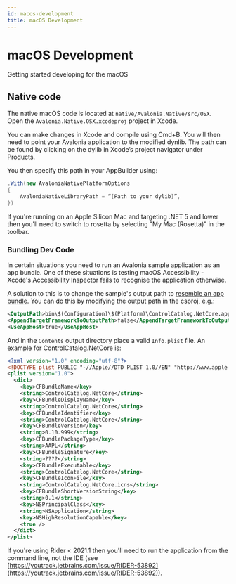 ```yaml
---
id: macos-development
title: macOS Development
---
```



# macOS Development

Getting started developing for the macOS

## Native code

The native macOS code is located at `native/Avalonia.Native/src/OSX`. Open the `Avalonia.Native.OSX.xcodeproj` project in Xcode.

You can make changes in Xcode and compile using Cmd+B. You will then need to point your Avalonia application to the modified dynlib. The path can be found by clicking on the dylib in Xcode’s project navigator under Products.

You then specify this path in your AppBuilder using:

```csharp
.With(new AvaloniaNativePlatformOptions
{ 
    AvaloniaNativeLibraryPath = “[Path to your dylib]”, 
})
```

If you're running on an Apple Silicon Mac and targeting .NET 5 and lower then you'll need to switch to rosetta by selecting "My Mac (Rosetta)" in the toolbar.

### Bundling Dev Code

In certain situations you need to run an Avalonia sample application as an app bundle. One of these situations is testing macOS Accessibility - Xcode's Accessibility Inspector fails to recognise the application otherwise.

A solution to this is to change the sample's output path to [resemble an app bundle](https://developer.apple.com/library/archive/documentation/CoreFoundation/Conceptual/CFBundles/BundleTypes/BundleTypes.html). You can do this by modifying the output path in the csproj, e.g.:

```xml
<OutputPath>bin\$(Configuration)\$(Platform)\ControlCatalog.NetCore.app/Contents/MacOS</OutputPath>
<AppendTargetFrameworkToOutputPath>false</AppendTargetFrameworkToOutputPath>
<UseAppHost>true</UseAppHost>
```

And in the `Contents` output directory place a valid `Info.plist` file. An example for ControlCatalog.NetCore is:

```xml
<?xml version="1.0" encoding="utf-8"?>
<!DOCTYPE plist PUBLIC "-//Apple//DTD PLIST 1.0//EN" "http://www.apple.com/DTDs/PropertyList-1.0.dtd">
<plist version="1.0">
  <dict>
    <key>CFBundleName</key>
    <string>ControlCatalog.NetCore</string>
    <key>CFBundleDisplayName</key>
    <string>ControlCatalog.NetCore</string>
    <key>CFBundleIdentifier</key>
    <string>ControlCatalog.NetCore</string>
    <key>CFBundleVersion</key>
    <string>0.10.999</string>
    <key>CFBundlePackageType</key>
    <string>AAPL</string>
    <key>CFBundleSignature</key>
    <string>????</string>
    <key>CFBundleExecutable</key>
    <string>ControlCatalog.NetCore</string>
    <key>CFBundleIconFile</key>
    <string>ControlCatalog.NetCore.icns</string>
    <key>CFBundleShortVersionString</key>
    <string>0.1</string>
    <key>NSPrincipalClass</key>
    <string>NSApplication</string>
    <key>NSHighResolutionCapable</key>
    <true />
  </dict>
</plist>
```

If you're using Rider < 2021.1 then you'll need to run the application from the command line, not the IDE (see [https://youtrack.jetbrains.com/issue/RIDER-53892](https://youtrack.jetbrains.com/issue/RIDER-53892)).
